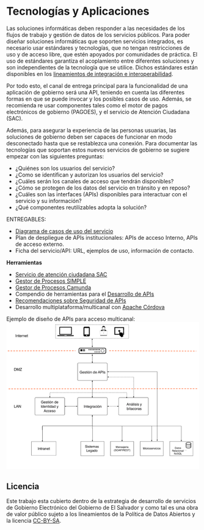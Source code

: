 
# Tecnologías y Aplicaciones

Las soluciones informáticas deben responder a las necesidades de los flujos de trabajo y gestión de datos de los servicios públicos. Para poder diseñar soluciones informáticas que soporten servicios integrados, es necesario usar estándares y tecnologías, que no tengan restricciones de uso y de acceso libre, que estén apoyados por comunidades de práctica. El uso de estándares garantiza el acoplamiento entre diferentes soluciones y son independientes de la tecnología que se utilice. Dichos estándares están disponibles en los [lineamientos de integración e interoperabilidad](https://egobsv.github.io/EstandaresInteroperabilidad/).

Por todo esto, el canal de entrega principal para la funcionalidad de una aplicación de gobierno será una API, teniendo en cuenta las diferentes formas en que se puede invocar y los posibles casos de uso.  Además, se recomienda re usar componentes tales como el motor de pagos electrónicos de gobierno (PAGOES), y el servicio de Atención Ciudadana (SAC). 

Además, para asegurar la experiencia de las personas usuarias, las soluciones de gobierno deben ser capaces de funcionar en modo desconectado hasta que se restablezca una conexión. Para documentar las tecnologías que soportan estos nuevos servicios de gobierno se sugiere empezar con las siguientes preguntas:

* ¿Quiénes son los usuarios del servicio?
* ¿Como se identifican y autorizan los usuarios del servicio?
* ¿Cuáles serán los canales de acceso que tendrán disponibles?
* ¿Cómo se protegen de los datos del servicio en tránsito y en reposo?
* ¿Cuáles son las interfaces (APIs) disponibles para interactuar con el servicio y su información?
* ¿Qué componentes reutilizables adopta la solución?

ENTREGABLES:

* [Diagrama de casos de uso del servicio](https://es.wikipedia.org/wiki/Diagrama_de_casos_de_uso)
* Plan de despliegue de APIs institucionales: APIs de acceso Interno, APIs de acceso externo.
* Ficha del servicio/API: URL, ejemplos de uso, información de contacto.

**Herramientas**

* [Servicio de atención ciudadana SAC](www.atencionciudadana.sv)
* [Gestor de Procesos SIMPLE](https://www.agesic.gub.uy/innovaportal/v/5588/11/agesic/sistema-para-la-implementacion-de-procesos-ligeramente-estandarizados-simple.html)
* [Gestor de Procesos Camunda](https://camunda.com/products/bpmn-engine/) 
* Compendio de herramientas para el [Desarrollo de APIs](https://github.com/yosriady/api-development-tools)
* [Recomendaciones sobre Seguridad de APIs](https://github.com/shieldfy/API-Security-Checklist/blob/master/README-es.md)
* Desarrollo multiplataforma/multicanal con [Apache Córdova](https://cordova.apache.org/) 


Ejemplo de diseño de APIs para acceso multicanal:
![](infraestructura.png)

## Licencia

Este trabajo esta cubierto dentro de la estrategia de desarrollo de servicios de Gobierno Electrónico del Gobierno de El Salvador y como tal es una obra de valor público sujeto a los lineamientos de la Política de Datos Abiertos y la licencia [CC-BY-SA](https://creativecommons.org/licenses/by-sa/3.0/deed.es).  
